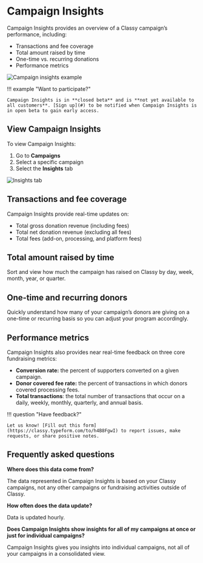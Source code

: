 # Campaign Insights

Campaign Insights provides an overview of a Classy campaign’s performance, including:

- Transactions and fee coverage
- Total amount raised by time
- One-time vs. recurring donations
- Performance metrics

![Campaign insights example](https://learn.classy.org/rs/673-DCU-558/images/campaign-insights.png)

!!! example "Want to participate?"

    Campaign Insights is in **closed beta** and is **not yet available to all customers**. [Sign up](#) to be notified when Campaign Insights is in open beta to gain early access.

## View Campaign Insights

To view Campaign Insights:

1. Go to **Campaigns**
2. Select a specific campaign
3. Select the **Insights** tab

![Insights tab](https://learn.classy.org/rs/673-DCU-558/images/campaign-insights-tab.png)

## Transactions and fee coverage

Campaign Insights provide real-time updates on:

- Total gross donation revenue (including fees)
- Total net donation revenue (excluding all fees)
- Total fees (add-on, processing, and platform fees)

## Total amount raised by time

Sort and view how much the campaign has raised on Classy by day, week, month, year, or quarter.

## One-time and recurring donors

Quickly understand how many of your campaign’s donors are giving on a one-time or recurring basis so you can adjust your program accordingly.

## Performance metrics

Campaign Insights also provides near real-time feedback on three core fundraising metrics:

- **Conversion rate:** the percent of supporters converted on a given campaign.
- **Donor covered fee rate:** the percent of transactions in which donors covered processing fees.
- **Total transactions**: the total number of transactions that occur on a daily, weekly, monthly, quarterly, and annual basis.

!!! question "Have feedback?"

    Let us know! [Fill out this form](https://classy.typeform.com/to/h4B8FgwI) to report issues, make requests, or share positive notes.

## **Frequently asked questions**

**Where does this data come from?**

The data represented in Campaign Insights is based on your Classy campaigns, not any other campaigns or fundraising activities outside of Classy.

**How often does the data update?**

Data is updated hourly.

**Does Campaign Insights show insights for all of my campaigns at once or just for individual campaigns?**

Campaign Insights gives you insights into individual campaigns, not all of your campaigns in a consolidated view.
